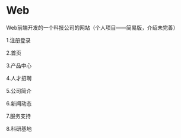 # Web
Web前端开发的一个科技公司的网站（个人项目——简易版，介绍未完善）

1.注册登录

2.首页

3.产品中心

4.人才招聘

5.公司简介

6.新闻动态

7.服务支持

8.科研基地

